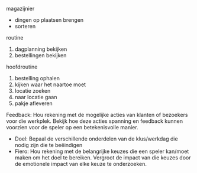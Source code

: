magazijnier
- dingen op plaatsen brengen
- sorteren

routine
1. dagplanning bekijken
2. bestellingen bekijken

hoofdroutine
1. bestelling ophalen
1. kijken waar het naartoe moet
1. locatie zoeken
1. naar locatie gaan
1. pakje afleveren

Feedback: Hou rekening met de mogelijke acties van klanten of bezoekers voor die werkplek.
Bekijk hoe deze acties spanning en feedback kunnen voorzien voor de speler op een
betekenisvolle manier.
- Doel: Bepaal de verschillende onderdelen van de klus/werkdag die nodig zijn die te
beëindigen
- Fiero: Hou rekening met de belangrijke keuzes die een speler kan/moet maken om het doel
te bereiken. Vergroot de impact van die keuzes door de emotionele impact van elke keuze te
onderzoeken.
